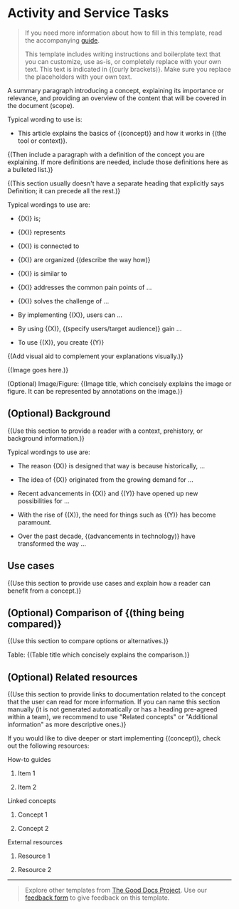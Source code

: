 # Activity and Service Tasks

> If you need more information about how to fill in this template, read the accompanying [guide](https://gitlab.com/tgdp/templates/-/blob/v1.2.0/concept/guide_concept.md).
>
> This template includes writing instructions and boilerplate text that you can customize, use as-is, or completely replace with your own text. This text is indicated in {(curly brackets)}. Make sure you replace the placeholders with your own text.

A summary paragraph introducing a concept, explaining its importance or
relevance, and providing an overview of the content that will be covered
in the document (scope).

Typical wording to use is:

* This article explains the basics of {(concept)} and how it works in {(the tool or context)}.

{(Then include a paragraph with a definition of the concept you are explaining.
If more definitions are needed, include those definitions here as a bulleted list.)}

{(This section usually doesn't have a separate heading that explicitly says
Definition; it can precede all the rest.)}

Typical wordings to use are:

* {(X)} is;

* {(X)} represents

* {(X)} is connected to

* {(X)} are organized {(describe the way how)}

* {(X)} is similar to

* {(X)} addresses the common pain points of ...

* {(X)} solves the challenge of ...

* By implementing {(X)}, users can ...

* By using {(X)}, {(specify users/target audience)} gain ...

* To use {(X)}, you create {(Y)}

{(Add visual aid to complement your explanations visually.)}

{(Image goes here.)}

(Optional) Image/Figure: {(Image title, which concisely explains the image or
figure. It can be represented by annotations on the image.)}

## (Optional) Background

{(Use this section to provide a reader with a context, prehistory, or background information.)}

Typical wordings to use are:

* The reason {(X)} is designed that way is because historically, ...

* The idea of {(X)} originated from the growing demand for ...

* Recent advancements in {(X)} and {(Y)} have opened up new possibilities
    for ...

* With the rise of {(X)}, the need for things such as {(Y)} has become
    paramount.

* Over the past decade, {(advancements in technology)} have transformed
    the way ...

## Use cases

{(Use this section to provide use cases and explain how a reader can
benefit from a concept.)}

## (Optional) Comparison of {(thing being compared)}

{(Use this section to compare options or alternatives.)}

Table: {(Table title which concisely explains the comparison.)}

## (Optional) Related resources

{(Use this section to provide links to documentation related to the concept that the user can read for more information.
If you can name this section manually (it is not generated automatically or has a heading pre-agreed within a team),
we recommend to use "Related concepts" or "Additional information" as more descriptive ones.)}

If you would like to dive deeper or start implementing {(concept)},
check out the following resources:

How-to guides

1. Item 1

2. Item 2

Linked concepts

1. Concept 1

2. Concept 2

External resources

1. Resource 1

2. Resource 2

---

> Explore other templates from [The Good Docs Project](https://thegooddocsproject.dev/). Use our [feedback form](https://thegooddocsproject.dev/feedback/?template=Concept%20template) to give feedback on this template.
